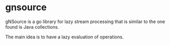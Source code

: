 # gnsource

gNSource is a go library for lazy stream processing that is similar to the one found is Java collections. 

The main idea is to have a lazy evaluation of operations.
